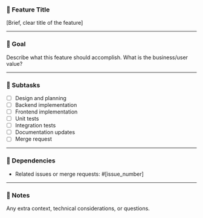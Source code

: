 ### 📌 Feature Title
[Brief, clear title of the feature]

---

### 🎯 Goal
Describe what this feature should accomplish. What is the business/user value?

---

### 🧩 Subtasks
- [ ] Design and planning
- [ ] Backend implementation
- [ ] Frontend implementation
- [ ] Unit tests
- [ ] Integration tests
- [ ] Documentation updates
- [ ] Merge request

---

### 🔁 Dependencies
- Related issues or merge requests: #[issue_number]


---

### 🧵 Notes
Any extra context, technical considerations, or questions.
